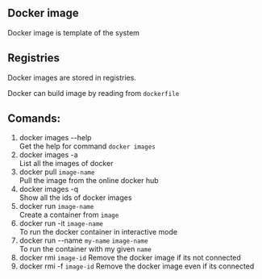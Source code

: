 ## Docker image
Docker image is template of the system

## Registries
Docker images are stored in registries.

Docker can build image by reading from `dockerfile`

## Comands:
1. docker images --help  
   Get the help for command `docker images`
2. docker images -a  
   List all the images of docker
3. docker pull `image-name`  
   Pull the image from the online docker hub
4. docker images -q  
   Show all the ids of docker images
5. docker run `image-name`  
   Create a container from `image`
6. docker run -it `image-name`  
   To run the docker container in interactive mode
7. docker run --name `my-name` `image-name`  
   To run the container with my given `name`
8. docker rmi `image-id`
   Remove the docker image if its not connected
9. docker rmi -f `image-id`
   Remove the docker image even if its connected